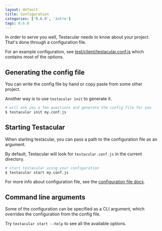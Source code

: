```yaml
---
layout: default
title: Configuration
categories: ['0.6.0', 'intro']
tags: 0.6.0
---
```

In order to serve you well, Testacular needs to know about your project. That's done through a configuration file.

For an example configuration, see [test/client/testacular.conf.js]
which contains most of the options.


## Generating the config file
You can write the config file by hand or copy paste from some other project.

Another way is to use `testacular init` to generate it.

```bash
# will ask you a few questions and generate the config file for you
$ testacular init my.conf.js
```


## Starting Testacular
When starting testacular, you can pass a path to the configuration file as an argument.

By default, Testacular will look for `testacular.conf.js` in the current directory.

```bash
# start testacular using your configuration
$ testacular start my.conf.js
```

For more info about configuration file, see the [configuration file docs].


## Command line arguments

Some of the configuration can be specified as a CLI argument, which overrides the configuration from the config file.

Try `testacular start --help` to see all the available options.


[test/client/testacular.conf.js]: https://github.com/testacular/testacular/blob/master/test/client/testacular.conf.js

[configuration file docs]: configuration_file.html
